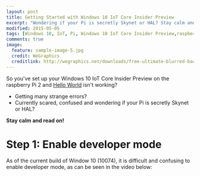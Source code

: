 ```yaml
---
layout: post
title: Getting Started with Windows 10 IoT Core Insider Preview
excerpt: "Wondering if your Pi is secretly Skynet or HAL? Stay calm and read on!"
modified: 2015-05-05
tags: [Windows 10, IoT, Pi, Windows 10 IoT Core Insider Preview,raspberry Pi 2  ]
comments: true
image:
  feature: sample-image-5.jpg
  credit: WeGraphics
  creditlink: http://wegraphics.net/downloads/free-ultimate-blurred-background-pack/
---
```


So you've set up your Windows 10 IoT Core Insider Preview on the raspberry Pi 2 and [Hello World](http://ms-iot.github.io/content/win10/samples/HelloWorld.htm) isn't working? 

*  Getting many strange errors?
*  Currently scared, confused and wondering if your Pi is secretly Skynet or HAL?

**Stay calm and read on!**

# Step 1: Enable developer mode 
As of the current build of Window 10 (10074), it is difficult and confusing to enable developer mode, as can be seen in the video below: 

